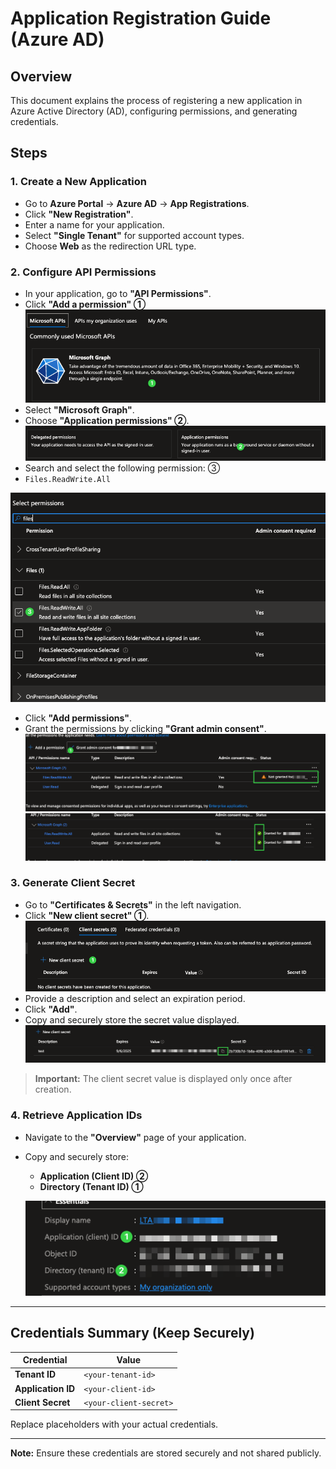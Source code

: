 # Application Registration Guide (Azure AD)

## Overview

This document explains the process of registering a new application in Azure Active Directory (AD), configuring permissions, and generating credentials.

## Steps

### 1. Create a New Application

- Go to **Azure Portal** → **Azure AD** → **App Registrations**.
- Click **"New Registration"**.
- Enter a name for your application.
- Select **"Single Tenant"** for supported account types.
- Choose **Web** as the redirection URL type.

### 2. Configure API Permissions

- In your application, go to **"API Permissions"**.
- Click **"Add a permission" ①** 
![Microsoft API](img/tuto1.png)
- Select **"Microsoft Graph"**.
- Choose **"Application permissions" ②**.
![Application permissions](img/tuto2.png)
- Search and select the following permission: ③
- `Files.ReadWrite.All`

![Files.ReadWrite.all](img/tuto3.png)
- Click **"Add permissions"**.
- Grant the permissions by clicking **"Grant admin consent"**.
![Grant permissions](img/tuto4.png)
![Permissions grantd](img/tuto5.png)

### 3. Generate Client Secret

- Go to **"Certificates & Secrets"** in the left navigation.
- Click **"New client secret" ①**.
![New secret](img/tuto6.png)
- Provide a description and select an expiration period.
- Click **"Add"**.
- Copy and securely store the secret value displayed.
![Store ](img/tuto7.png)

> **Important:** The client secret value is displayed only once after creation.

### 4. Retrieve Application IDs

- Navigate to the **"Overview"** page of your application.
- Copy and securely store:
  - **Application (Client ID) ②**
  - **Directory (Tenant ID) ①**
  
  ![Copy ClientID and tenantID](img/tuto8.png)

---

## Credentials Summary (Keep Securely)

| Credential             | Value                  |
|------------------------|------------------------|
| **Tenant ID**          | `<your-tenant-id>`     |
| **Application ID**     | `<your-client-id>`     |
| **Client Secret**      | `<your-client-secret>` |

Replace placeholders with your actual credentials.

---

**Note:** Ensure these credentials are stored securely and not shared publicly.


